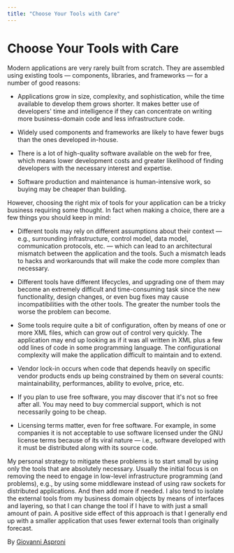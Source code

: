 ```yaml
---
title: "Choose Your Tools with Care"
---
```


# Choose Your Tools with Care

Modern applications are very rarely built from scratch. They are assembled using existing tools — components, libraries, and frameworks — for a number of good reasons:

- Applications grow in size, complexity, and sophistication, while the time available to develop them grows shorter. It makes better use of developers' time and intelligence if they can concentrate on writing more business-domain code and less infrastructure code.

- Widely used components and frameworks are likely to have fewer bugs than the ones developed in-house.

- There is a lot of high-quality software available on the web for free, which means lower development costs and greater likelihood of finding developers with the necessary interest and expertise.

- Software production and maintenance is human-intensive work, so buying may be cheaper than building.

However, choosing the right mix of tools for your application can be a tricky business requiring some thought. In fact when making a choice, there are a few things you should keep in mind:

- Different tools may rely on different assumptions about their context — e.g., surrounding infrastructure, control model, data model, communication protocols, etc. — which can lead to an architectural mismatch between the application and the tools. Such a mismatch leads to hacks and workarounds that will make the code more complex than necessary.

- Different tools have different lifecycles, and upgrading one of them may become an extremely difficult and time-consuming task since the new functionality, design changes, or even bug fixes may cause incompatibilities with the other tools. The greater the number tools the worse the problem can become.

- Some tools require quite a bit of configuration, often by means of one or more XML files, which can grow out of control very quickly. The application may end up looking as if it was all written in XML plus a few odd lines of code in some programming language. The configurational complexity will make the application difficult to maintain and to extend.

- Vendor lock-in occurs when code that depends heavily on specific vendor products ends up being constrained by them on several counts: maintainability, performances, ability to evolve, price, etc.

- If you plan to use free software, you may discover that it's not so free after all. You may need to buy commercial support, which is not necessarily going to be cheap.

- Licensing terms matter, even for free software. For example, in some companies it is not acceptable to use software licensed under the GNU license terms because of its viral nature — i.e., software developed with it must be distributed along with its source code.

My personal strategy to mitigate these problems is to start small by using only the tools that are absolutely necessary. Usually the initial focus is on removing the need to engage in low-level infrastructure programming (and problems), e.g., by using some middleware instead of using raw sockets for distributed applications. And then add more if needed. I also tend to isolate the external tools from my business domain objects by means of interfaces and layering, so that I can change the tool if I have to with just a small amount of pain. A positive side effect of this approach is that I generally end up with a smaller application that uses fewer external tools than originally forecast.

By [Giovanni Asproni](http://programmer.97things.oreilly.com/wiki/index.php/Giovanni_Asproni)
